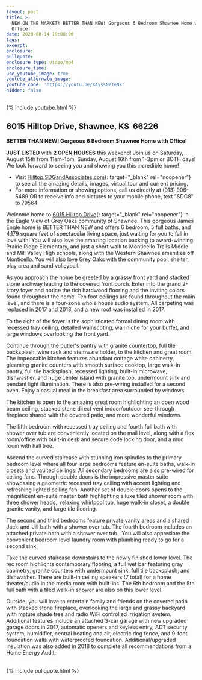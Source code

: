 ```yaml
---
layout: post
title: >-
  NEW ON THE MARKET! BETTER THAN NEW! Gorgeous 6 Bedroom Shawnee Home with
  Office!
date: 2020-08-14 19:00:00
tags:
excerpt:
enclosure:
pullquote:
enclosure_type: video/mp4
enclosure_time:
use_youtube_image: true
youtube_alternate_image:
youtube_code: 'https://youtu.be/XAyssN7TeNk'
hidden: false
---
```


{% include youtube.html %}

## 6015 Hilltop Drive, Shawnee, KS&nbsp; 66226

**BETTER THAN NEW\! Gorgeous 6 Bedroom Shawnee Home with Office\!**

**JUST LISTED** with **2 OPEN HOUSES** this weekend\! Join us on Saturday, August 15th from 11am-1pm, Sunday, August 16th from 1-3pm or BOTH days\! We look forward to seeing you and showing you this incredible home\!

* Visit [Hilltop.SDGandAssociates.com](http://hilltop.ihousenet.com/){: target="_blank" rel="noopener"} to see all the amazing details, images, virtual tour and current pricing.
* For more information or showing options, call us directly at (913) 906-5489 OR to receive info and pictures to your mobile phone, text "SDG8" to 79564.

Welcome home to [6015 Hilltop Drive](http://hilltop.ihousenet.com/){: target="_blank" rel="noopener"} in the Eagle View of Grey Oaks community of Shawnee. This gorgeous James Engle home is BETTER THAN NEW and offers 6 bedroom, 5 full baths, and 4,179 square feet of spectacular living space, just waiting for you to fall in love with\! You will also love the amazing location backing to award-winning Prairie Ridge Elementary, and just a short walk to Monticello Trails Middle and Mill Valley High schools, along with the Western Shawnee amenities off Monticello. You will also love Grey Oaks with the community pool, shelter, play area and sand volleyball.&nbsp;

As you approach the home be greeted by a grassy front yard and stacked stone archway leading to the covered front porch. Enter into the grand 2-story foyer and notice the rich hardwood flooring and the inviting colors found throughout the home. Ten foot ceilings are found throughout the main level, and there is a four-zone whole house audio system. All carpeting was replaced in 2017 and 2018, and a new roof was installed in 2017.&nbsp;

To the right of the foyer is the sophisticated formal dining room with recessed tray ceiling, detailed wainscoting, wall niche for your buffet, and large windows overlooking the front yard.

Continue through the butler's pantry with granite countertop, full tile backsplash, wine rack and stemware holder, to the kitchen and great room. The impeccable kitchen features abundant cottage white cabinetry, gleaming granite counters with smooth surface cooktop, large walk-in pantry, full tile backsplash, recessed lighting, built-in microwave, dishwasher, and huge center island with granite top, undermount sink and pendant light illumination. There is also pre-wiring installed for a second oven. Enjoy a casual meal in the breakfast area surrounded by windows.&nbsp;

The kitchen is open to the amazing great room highlighting an open wood beam ceiling, stacked stone direct vent indoor/outdoor see-through fireplace shared with the covered patio, and more wonderful windows.

The fifth bedroom with recessed tray ceiling and fourth full bath with shower over tub are conveniently located on the mail level, along with a flex room/office with built-in desk and secure code locking door, and a mud room with hall tree.

Ascend the curved staircase with stunning iron spindles to the primary bedroom level where all four large bedrooms feature en-suite baths, walk-in closets and vaulted ceilings. All secondary bedrooms are also pre-wired for ceiling fans. Through double doors is the impressive master suite showcasing a geometric recessed tray ceiling with accent lighting and refreshing lighted ceiling fan. Another set of double doors opens to the magnificent en-suite master bath highlighting a luxe tiled shower room with three shower heads, &nbsp;relaxing whirlpool tub, huge walk-in closet, a double granite vanity, and large tile flooring.&nbsp;

The second and third bedrooms feature private vanity areas and a shared Jack-and-Jill bath with a shower over tub. The fourth bedroom includes an attached private bath with a shower over tub. &nbsp;You will also appreciate the convenient bedroom level laundry room with plumbing ready to go for a second sink.

Take the curved staircase downstairs to the newly finished lower level. The rec room highlights contemporary flooring, a full wet bar featuring gray cabinetry, granite counters with undermount sink, full tile backsplash, and dishwasher. There are built-in ceiling speakers (7 total) for a home theater/audio in the media room with built-ins. The 6th bedroom and the 5th full bath with a tiled walk-in shower are also on this lower level.

Outside, you will love to entertain family and friends on the covered patio with stacked stone fireplace, overlooking the large and grassy backyard with mature shade tree and radio WiFi controlled irrigation system. Additional features include an attached 3-car garage with new upgraded garage doors in 2017, automatic openers and keyless entry, ADT security system, humidifier, central heating and air, electric dog fence, and 9-foot foundation walls with waterproofed foundation. Additional/upgraded insulation was also added in 2018 to complete all recommendations from a Home Energy Audit.&nbsp;<br>&nbsp;

{% include pullquote.html %}

&nbsp;